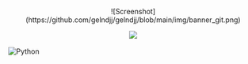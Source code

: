 <p align="center">
![Screenshot](https://github.com/gelndjj/gelndjj/blob/main/img/banner_git.png)

<p align="center">
    <img src="[![GitHub Streak](http://github-readme-streak-stats.herokuapp.com?user=gelndjj&theme=transparent&hide_border=true)](https://git.io/streak-stats)">


![Python](https://img.shields.io/badge/python-3670A0?style=for-the-badge&logo=python&logoColor=ffdd54)

<!--
**gelndjj/gelndjj** is a ✨ _special_ ✨ repository because its `README.md` (this file) appears on your GitHub profile.

Here are some ideas to get you started:

- 🔭 I’m currently working on ...
- 🌱 I’m currently learning ...
- 👯 I’m looking to collaborate on ...
- 🤔 I’m looking for help with ...
- 💬 Ask me about ...
- 📫 How to reach me: ...
- 😄 Pronouns: ...
- ⚡ Fun fact: ...
-->
